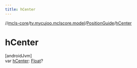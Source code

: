 ```yaml
---
title: hCenter
---
```

//[mcls-core](../../../index.html)/[tv.mycujoo.mclscore.model](../index.html)/[PositionGuide](index.html)/[hCenter](h-center.html)



# hCenter



[androidJvm]\
var [hCenter](h-center.html): [Float](https://kotlinlang.org/api/latest/jvm/stdlib/kotlin/-float/index.html)?




